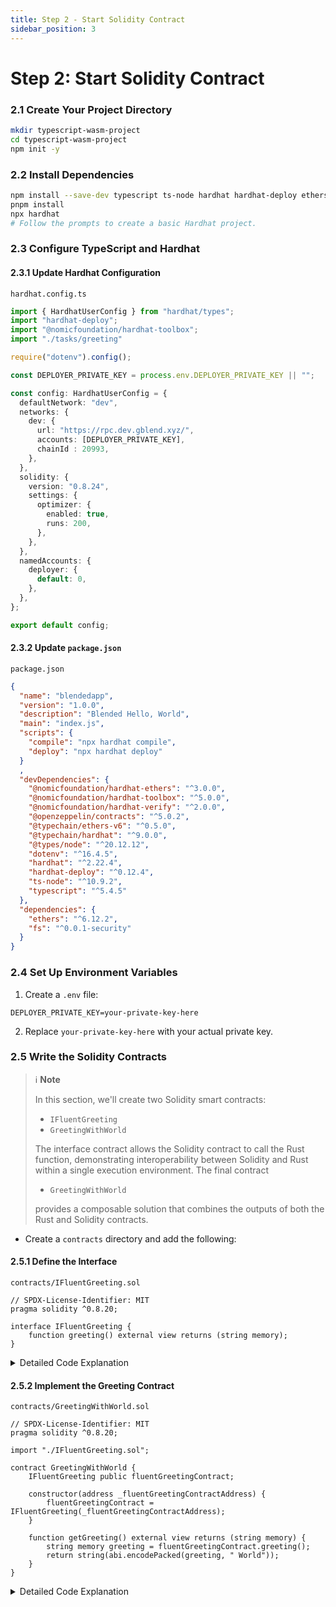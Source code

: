 ```yaml
---
title: Step 2 - Start Solidity Contract
sidebar_position: 3
---
```


# Step 2: Start Solidity Contract

### 2.1 Create Your Project Directory

```bash
mkdir typescript-wasm-project
cd typescript-wasm-project
npm init -y

```

### 2.2 Install Dependencies

```bash
npm install --save-dev typescript ts-node hardhat hardhat-deploy ethers dotenv @nomicfoundation/hardhat-toolbox @typechain/ethers-v6 @typechain/hardhat @types/node
pnpm install
npx hardhat
# Follow the prompts to create a basic Hardhat project.
```

### 2.3 Configure TypeScript and Hardhat

#### **2.3.1 Update Hardhat Configuration**

`hardhat.config.ts`

```typescript
import { HardhatUserConfig } from "hardhat/types";
import "hardhat-deploy";
import "@nomicfoundation/hardhat-toolbox";
import "./tasks/greeting"

require("dotenv").config();

const DEPLOYER_PRIVATE_KEY = process.env.DEPLOYER_PRIVATE_KEY || "";

const config: HardhatUserConfig = {
  defaultNetwork: "dev",
  networks: {
    dev: {
      url: "https://rpc.dev.gblend.xyz/",
      accounts: [DEPLOYER_PRIVATE_KEY],
      chainId : 20993,
    },
  },
  solidity: {
    version: "0.8.24",
    settings: {
      optimizer: {
        enabled: true,
        runs: 200,
      },
    },
  },
  namedAccounts: {
    deployer: {
      default: 0,
    },
  },
};

export default config;
```

#### **2.3.2 Update `package.json`**

`package.json`

```json
{
  "name": "blendedapp",
  "version": "1.0.0",
  "description": "Blended Hello, World",
  "main": "index.js",
  "scripts": {
    "compile": "npx hardhat compile",
    "deploy": "npx hardhat deploy"
  }
  ,
  "devDependencies": {
    "@nomicfoundation/hardhat-ethers": "^3.0.0",
    "@nomicfoundation/hardhat-toolbox": "^5.0.0",
    "@nomicfoundation/hardhat-verify": "^2.0.0",
    "@openzeppelin/contracts": "^5.0.2",
    "@typechain/ethers-v6": "^0.5.0",
    "@typechain/hardhat": "^9.0.0",
    "@types/node": "^20.12.12",
    "dotenv": "^16.4.5",
    "hardhat": "^2.22.4",
    "hardhat-deploy": "^0.12.4",
    "ts-node": "^10.9.2",
    "typescript": "^5.4.5"
  },
  "dependencies": {
    "ethers": "^6.12.2",
    "fs": "^0.0.1-security"
  }
}
```

### 2.4 Set Up Environment Variables

1. Create a `.env` file:

```vbnet
DEPLOYER_PRIVATE_KEY=your-private-key-here
```

2. Replace `your-private-key-here` with your actual private key.

### 2.5 Write the Solidity Contracts

> ℹ️ **Note**  
>
> In this section, we'll create two Solidity smart contracts:   
>* `IFluentGreeting` 
>* `GreetingWithWorld` 
>
>The interface contract allows the Solidity contract to call the Rust function, demonstrating interoperability between Solidity and Rust within a single execution environment. 
The final contract
>* `GreetingWithWorld`  
>
>provides a composable solution that combines the outputs of both the Rust and Solidity contracts.

* Create a `contracts` directory and add the following:

#### 2.5.1 Define the Interface

`contracts/IFluentGreeting.sol`

```solidity
// SPDX-License-Identifier: MIT
pragma solidity ^0.8.20;

interface IFluentGreeting {
    function greeting() external view returns (string memory);
}
```

<details>

<summary>Detailed Code Explanation</summary>

## **Interface Definition**:&#x20;

The `IFluentGreeting` interface declares a single function `greeting()` that is external and viewable, meaning it does not modify the state of the blockchain and returns a string. This function will be implemented by another contract and is used to interact with the Rust smart contract.

## Interaction with Rust Code:

The `greeting` function defined in this interface matches the Rust function that returns a greeting message. The Solidity interface allows the Solidity contract to call the Rust smart contract's function.

</details>

#### 2.5.2 Implement the Greeting Contract

`contracts/GreetingWithWorld.sol`

```solidity
// SPDX-License-Identifier: MIT
pragma solidity ^0.8.20;

import "./IFluentGreeting.sol";

contract GreetingWithWorld {
    IFluentGreeting public fluentGreetingContract;

    constructor(address _fluentGreetingContractAddress) {
        fluentGreetingContract = IFluentGreeting(_fluentGreetingContractAddress);
    }

    function getGreeting() external view returns (string memory) {
        string memory greeting = fluentGreetingContract.greeting();
        return string(abi.encodePacked(greeting, " World"));
    }
}
```

<details>

<summary>Detailed Code Explanation</summary>

**Import Statement**: Imports the `IFluentGreeting` interface defined earlier.

**Contract Definition**: Defines a contract `GreetingWithWorld`.

**State Variable**: Declares a state variable `fluentGreetingContract` of type `IFluentGreeting`. This variable will hold the address of the deployed Rust smart contract.

**Constructor**:

* Takes an address `_fluentGreetingContractAddress` as a parameter.
* Initializes the `fluentGreetingContract` with the provided address.

* **Function `getGreeting`**:
  * Calls the `greeting` function of the `fluentGreetingContract` to get the greeting message from the Rust contract.
  * Concatenates the greeting message with ", World" using `abi.encodePacked` and returns the resulting string.

## Interaction with Rust Code:

* The `GreetingWithWorld` contract interacts with the Rust smart contract by calling the `greeting` function via the `IFluentGreeting` interface.
* When `getGreeting` is called, it fetches the greeting message ("Hello") from the Rust contract, concatenates it with ", World", and returns the complete greeting ("Hello, World").

## How Solidity and Rust Interact:

1. **Rust Smart Contract Deployment**: The Rust smart contract is compiled to Wasm and deployed to the blockchain. It contains a function that returns the greeting "Hello".
2. **Solidity Interface (`IFluentGreeting`)**: The Solidity interface declares a `greeting` function that matches the function in the Rust contract.
3. **Solidity Implementation (`GreetingWithWorld`)**:
   * The `GreetingWithWorld` contract uses the `IFluentGreeting` interface to interact with the Rust contract.
   * It initializes with the address of the deployed Rust contract.
   * It calls the `greeting` function of the Rust contract to fetch the greeting message.
   * It concatenates the Rust greeting with ", World" and returns the result.

</details>
